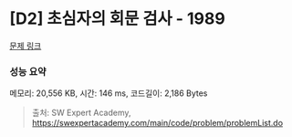 # [D2] 초심자의 회문 검사 - 1989 

[문제 링크](https://swexpertacademy.com/main/code/problem/problemDetail.do?contestProbId=AV5PyTLqAf4DFAUq) 

### 성능 요약

메모리: 20,556 KB, 시간: 146 ms, 코드길이: 2,186 Bytes



> 출처: SW Expert Academy, https://swexpertacademy.com/main/code/problem/problemList.do